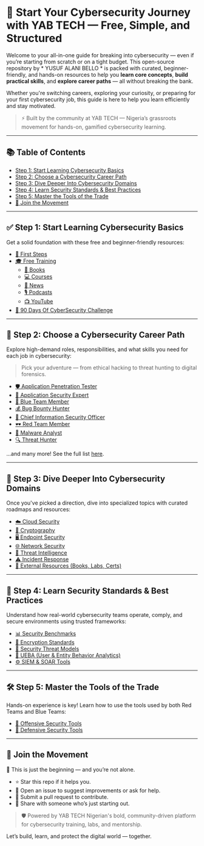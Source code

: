 

# 🎯 Start Your Cybersecurity Journey with YAB TECH — Free, Simple, and Structured

Welcome to your all-in-one guide for breaking into cybersecurity — even if you’re starting from scratch or on a tight budget. This open-source repository by * YUSUF ALANI BELLO * is packed with curated, beginner-friendly, and hands-on resources to help you **learn core concepts**, **build practical skills**, and **explore career paths** — all without breaking the bank.

Whether you're switching careers, exploring your curiosity, or preparing for your first cybersecurity job, this guide is here to help you learn efficiently and stay motivated.

> ⚡ Built by the community at YAB TECH — Nigeria’s grassroots movement for hands-on, gamified cybersecurity learning.

---

## 📚 Table of Contents

- [Step 1: Start Learning Cybersecurity Basics](#step-1-start-learning-cybersecurity-basics)
- [Step 2: Choose a Cybersecurity Career Path](#step-2-choose-a-cybersecurity-career-path)
- [Step 3: Dive Deeper Into Cybersecurity Domains](#step-3-dive-deeper-into-cybersecurity-domains)
- [Step 4: Learn Security Standards & Best Practices](#step-4-learn-security-standards--best-practices)
- [Step 5: Master the Tools of the Trade](#step-5-master-the-tools-of-the-trade)
- [🙌 Join the Movement](#join-the-movement)

---

## ✅ Step 1: Start Learning Cybersecurity Basics

Get a solid foundation with these free and beginner-friendly resources:

- [🚀 First Steps](/FirstSteps.md)
- [🎓 Free Training](/Free-Training/)
  - [📘 Books](/Free-Training/Books.md)
  - [💻 Courses](/Free-Training/Courses.md)
  - [📰 News](/Free-Training/News.md)
  - [🎙️ Podcasts](/Free-Training/Podcasts.md)
  - [📺 YouTube](/Free-Training/YouTube.md)
- [📆 90 Days Of CyberSecurity Challenge](/90DaysOfCyberSecurity/README.md)

---

## 🧭 Step 2: Choose a Cybersecurity Career Path

Explore high-demand roles, responsibilities, and what skills you need for each job in cybersecurity:

> Pick your adventure — from ethical hacking to threat hunting to digital forensics.

- [🛡️ Application Penetration Tester](/cybersecurity-career-path/Application_Penetration_Tester.md)
- [🔐 Application Security Expert](/cybersecurity-career-path/Application_Security_Expert.md)
- [🔵 Blue Team Member](/cybersecurity-career-path/Blue-Team_Member.md)
- [💰 Bug Bounty Hunter](/cybersecurity-career-path/Bug_Bounty_Hunter.md)
- [👔 Chief Information Security Officer](/cybersecurity-career-path/Chief_Information_Security_Officer.md)
- [🕶️ Red Team Member](/cybersecurity-career-path/Red-Team-Member.md)
- [🧠 Malware Analyst](/cybersecurity-career-path/Malware_Analyst.md)
- [🔍 Threat Hunter](/cybersecurity-career-path/Threat_Hunter.md)

...and many more! See the full list [here](/cybersecurity-career-path/).

---

## 📂 Step 3: Dive Deeper Into Cybersecurity Domains

Once you've picked a direction, dive into specialized topics with curated roadmaps and resources:

- [☁️ Cloud Security](/Getting-Started-in-Security/Cloud-Security/Cloud%20Security.md)
- [🔐 Cryptography](/Getting-Started-in-Security/Cryptography/Cryptography.md)
- [🖥️ Endpoint Security](/Getting-Started-in-Security/Endpoint-Security/Endpoint-Security.md)
- [🌐 Network Security](/Getting-Started-in-Security/Network-Security/Network%20Security.md)
- [📡 Threat Intelligence](/Getting-Started-in-Security/Threat%20Intelligence/Threat-Intelligence.md)
- [⚠️ Incident Response](/Getting-Started-in-Security/incident%20Response/Incident-Response.md)
- [🔧 External Resources (Books, Labs, Certs)](/Getting-Started-in-Security/external%20resources/README.md)

---

## 📏 Step 4: Learn Security Standards & Best Practices

Understand how real-world cybersecurity teams operate, comply, and secure environments using trusted frameworks:

- [📊 Security Benchmarks](/Security-Standard-Frameworks-and-Benchmarks/Security%20Benchmarks.md)
- [🔐 Encryption Standards](/Security-Standard-Frameworks-and-Benchmarks/Security%20Encryption.md)
- [🔎 Security Threat Models](/Security-Standard-Frameworks-and-Benchmarks/Security%20Threat%20Models.md)
- [🧠 UEBA (User & Entity Behavior Analytics)](/Security-Standard-Frameworks-and-Benchmarks/User%20and%20Entity%20Behavior%20Analytics%20(UEBA).md)
- [⚙️ SIEM & SOAR Tools](/Security-Standard-Frameworks-and-Benchmarks/Security%20Information%20and%20Event%20Management%20(SIEM).md)

---

## 🛠️ Step 5: Master the Tools of the Trade

Hands-on experience is key! Learn how to use the tools used by both Red Teams and Blue Teams:

- [🔴 Offensive Security Tools](/Security-team-tools/Offensive-Security.md)
- [🔵 Defensive Security Tools](/Security-team-tools/Defensive-Security.md)

---

## 🙌 Join the Movement

🎉 This is just the beginning — and you’re not alone.

- ⭐ Star this repo if it helps you.
- 💬 Open an issue to suggest improvements or ask for help.
- 🤝 Submit a pull request to contribute.
- 📣 Share with someone who’s just starting out.

> 🛡️ Powered by YAB TECH Nigerian's bold, community-driven platform for cybersecurity training, labs, and mentorship.

Let’s build, learn, and protect the digital world — together.
